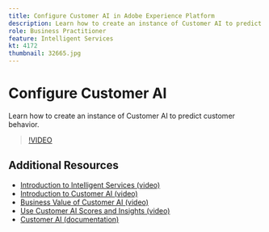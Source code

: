 ```yaml
---
title: Configure Customer AI in Adobe Experience Platform
description: Learn how to create an instance of Customer AI to predict customer behavior.
role: Business Practitioner
feature: Intelligent Services
kt: 4172
thumbnail: 32665.jpg
---
```


# Configure Customer AI

Learn how to create an instance of Customer AI to predict customer behavior.

>[!VIDEO](https://video.tv.adobe.com/v/32665?quality=12&learn=on)

## Additional Resources

* [Introduction to Intelligent Services (video)](introduction-to-intelligent-services.md)
* [Introduction to Customer AI (video)](introduction-to-customer-ai.md)
* [Business Value of Customer AI (video)](business-value-of-customer-ai.md)
* [Use Customer AI Scores and Insights (video)](use-customer-ai-scores-and-insights.md)
* [Customer AI (documentation)](https://docs.adobe.com/content/help/en/experience-platform/intelligent-services/customer-ai/overview.html)
